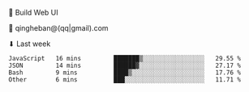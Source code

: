 🧙 Build Web UI

📧 qingheban@(qq|gmail).com

⬇ Last week

<!--START_SECTION:waka-->

```text
JavaScript   16 mins         ███████▒░░░░░░░░░░░░░░░░░   29.55 %
JSON         14 mins         ██████▓░░░░░░░░░░░░░░░░░░   27.17 %
Bash         9 mins          ████▒░░░░░░░░░░░░░░░░░░░░   17.76 %
Other        6 mins          ███░░░░░░░░░░░░░░░░░░░░░░   11.71 %
```

<!--END_SECTION:waka-->

<!--
**banqinghe/banqinghe** is a ✨ _special_ ✨ repository because its `README.md` (this file) appears on your GitHub profile.

Here are some ideas to get you started:

- 🔭 I’m currently working on ...
- 🌱 I’m currently learning ...
- 👯 I’m looking to collaborate on ...
- 🤔 I’m looking for help with ...
- 💬 Ask me about ...
- 📫 How to reach me: ...
- 😄 Pronouns: ...
- ⚡ Fun fact: ...
-->
